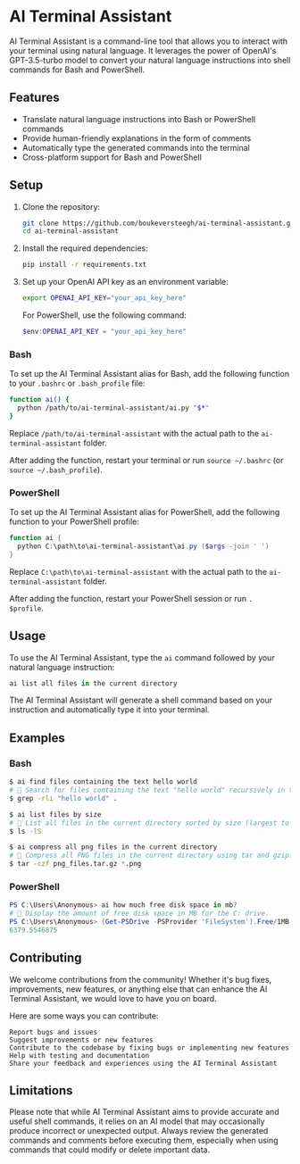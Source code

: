 # AI Terminal Assistant

AI Terminal Assistant is a command-line tool that allows you to interact with your terminal using natural language. It leverages the power of OpenAI's GPT-3.5-turbo model to convert your natural language instructions into shell commands for Bash and PowerShell.

## Features

- Translate natural language instructions into Bash or PowerShell commands
- Provide human-friendly explanations in the form of comments
- Automatically type the generated commands into the terminal
- Cross-platform support for Bash and PowerShell

## Setup

1. Clone the repository:
    ```bash
    git clone https://github.com/boukeversteegh/ai-terminal-assistant.git
    cd ai-terminal-assistant
    ```
1. Install the required dependencies:
    ```bash
    pip install -r requirements.txt
    ```
1. Set up your OpenAI API key as an environment variable:
    ```bash
    export OPENAI_API_KEY="your_api_key_here"
    ```

    For PowerShell, use the following command:

    ```powershell
    $env:OPENAI_API_KEY = "your_api_key_here"
    ```

### Bash

To set up the AI Terminal Assistant alias for Bash, add the following function to your `.bashrc` or `.bash_profile` file:

```bash
function ai() {
  python /path/to/ai-terminal-assistant/ai.py "$*"
}
```

Replace `/path/to/ai-terminal-assistant` with the actual path to the `ai-terminal-assistant` folder.

After adding the function, restart your terminal or run `source ~/.bashrc` (or `source ~/.bash_profile`).

### PowerShell

To set up the AI Terminal Assistant alias for PowerShell, add the following function to your PowerShell profile:

```powershell
function ai {
  python C:\path\to\ai-terminal-assistant\ai.py ($args -join ' ')
}
```

Replace `C:\path\to\ai-terminal-assistant` with the actual path to the `ai-terminal-assistant` folder.

After adding the function, restart your PowerShell session or run `. $profile`.

## Usage

To use the AI Terminal Assistant, type the `ai` command followed by your natural language instruction:

```powershell
ai list all files in the current directory
```

The AI Terminal Assistant will generate a shell command based on your instruction and automatically type it into your terminal.

## Examples

### Bash

```bash
$ ai find files containing the text hello world
# 🤖 Search for files containing the text "hello world" recursively in the current directory.
$ grep -rli "hello world" .
```

```bash
$ ai list files by size
# 🤖 List all files in the current directory sorted by size (largest to smallest).
$ ls -lS
```

```bash
$ ai compress all png files in the current directory
# 🤖 Compress all PNG files in the current directory using tar and gzip.
$ tar -czf png_files.tar.gz *.png
```

### PowerShell

```powershell
PS C:\Users\Anonymous> ai how much free disk space in mb?
# 🤖 Display the amount of free disk space in MB for the C: drive.
PS C:\Users\Anonymous> (Get-PSDrive -PSProvider 'FileSystem').Free/1MB
6379.5546875
```

## Contributing

We welcome contributions from the community! Whether it's bug fixes, improvements, new features, or anything else that can enhance the AI Terminal Assistant, we would love to have you on board.

Here are some ways you can contribute:

    Report bugs and issues
    Suggest improvements or new features
    Contribute to the codebase by fixing bugs or implementing new features
    Help with testing and documentation
    Share your feedback and experiences using the AI Terminal Assistant

## Limitations

Please note that while AI Terminal Assistant aims to provide accurate and useful shell commands, it relies on an AI model that may occasionally produce incorrect or unexpected output. Always review the generated commands and comments before executing them, especially when using commands that could modify or delete important data.